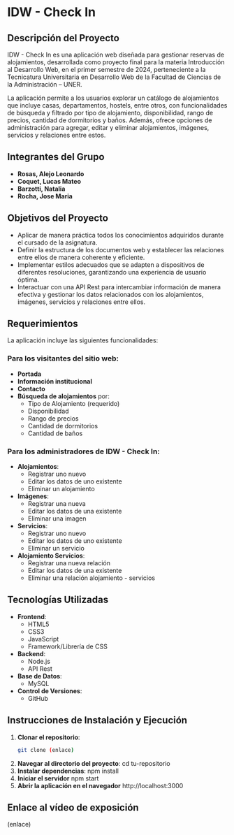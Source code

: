 # IDW - Check In

## Descripción del Proyecto

IDW - Check In es una aplicación web diseñada para gestionar reservas de alojamientos, desarrollada como proyecto final para la materia Introducción al Desarrollo Web, en el primer semestre de 2024, perteneciente a la Tecnicatura Universitaria en Desarrollo Web de la Facultad de Ciencias de la Administración – UNER.

La aplicación permite a los usuarios explorar un catálogo de alojamientos que incluye casas, departamentos, hostels, entre otros, con funcionalidades de búsqueda y filtrado por tipo de alojamiento, disponibilidad, rango de precios, cantidad de dormitorios y baños. Además, ofrece opciones de administración para agregar, editar y eliminar alojamientos, imágenes, servicios y relaciones entre estos.

## Integrantes del Grupo

- **Rosas, Alejo Leonardo**
- **Coquet, Lucas Mateo**
- **Barzotti, Natalia**
- **Rocha, Jose Maria**

## Objetivos del Proyecto

- Aplicar de manera práctica todos los conocimientos adquiridos durante el cursado de la asignatura.
- Definir la estructura de los documentos web y establecer las relaciones entre ellos de manera coherente y eficiente.
- Implementar estilos adecuados que se adapten a dispositivos de diferentes resoluciones, garantizando una experiencia de usuario óptima.
- Interactuar con una API Rest para intercambiar información de manera efectiva y gestionar los datos relacionados con los alojamientos, imágenes, servicios y relaciones entre ellos.

## Requerimientos

La aplicación incluye las siguientes funcionalidades:

### Para los visitantes del sitio web:
- **Portada**
- **Información institucional**
- **Contacto**
- **Búsqueda de alojamientos** por:
  - Tipo de Alojamiento (requerido)
  - Disponibilidad
  - Rango de precios
  - Cantidad de dormitorios
  - Cantidad de baños

### Para los administradores de IDW - Check In:
- **Alojamientos**:
  - Registrar uno nuevo
  - Editar los datos de uno existente
  - Eliminar un alojamiento
- **Imágenes**:
  - Registrar una nueva
  - Editar los datos de una existente
  - Eliminar una imagen
- **Servicios**:
  - Registrar uno nuevo
  - Editar los datos de uno existente
  - Eliminar un servicio
- **Alojamiento Servicios**:
  - Registrar una nueva relación
  - Editar los datos de una existente
  - Eliminar una relación alojamiento - servicios

## Tecnologías Utilizadas

- **Frontend**:
  - HTML5
  - CSS3
  - JavaScript
  - Framework/Librería de CSS 
- **Backend**:
  - Node.js 
  - API Rest
- **Base de Datos**:
  - MySQL 
- **Control de Versiones**:
  - GitHub

## Instrucciones de Instalación y Ejecución

1. **Clonar el repositorio**:
   ```bash
   git clone (enlace)
2. **Navegar al directorio del proyecto**:
   cd tu-repositorio
3. **Instalar dependencias**:
   npm install
4. **Iniciar el servidor**
   npm start
5. **Abrir la aplicación en el navegador**
   http://localhost:3000
   
## Enlace al vídeo de exposición
   (enlace)


